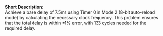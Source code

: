 **Short Description:**  
Achieve a base delay of 7.5ms using Timer 0 in Mode 2 (8-bit auto-reload mode) by calculating the necessary clock frequency. This problem ensures that the total delay is within ±1% error, with 133 cycles needed for the required delay.
